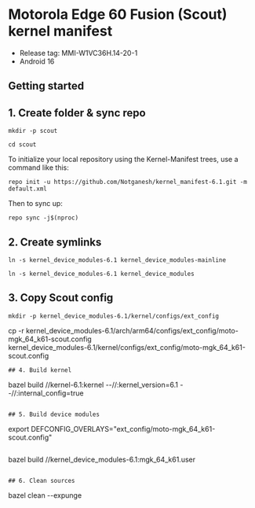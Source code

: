 # Motorola Edge 60 Fusion (Scout) kernel manifest
- Release tag: MMI-W1VC36H.14-20-1
- Android 16

Getting started
---------------
## 1. Create folder & sync repo
```
mkdir -p scout
```
```
cd scout
```

To initialize your local repository using the Kernel-Manifest trees, use a command like this:
```
repo init -u https://github.com/Notganesh/kernel_manifest-6.1.git -m default.xml
```
Then to sync up:
```
repo sync -j$(nproc)
```

## 2. Create symlinks
```
ln -s kernel_device_modules-6.1 kernel_device_modules-mainline
```
```
ln -s kernel_device_modules-6.1 kernel_device_modules
```

## 3. Copy Scout config
```
mkdir -p kernel_device_modules-6.1/kernel/configs/ext_config
```
cp -r kernel_device_modules-6.1/arch/arm64/configs/ext_config/moto-mgk_64_k61-scout.config \
   kernel_device_modules-6.1/kernel/configs/ext_config/moto-mgk_64_k61-scout.config
```
## 4. Build kernel
```
bazel build //kernel-6.1:kernel --//:kernel_version=6.1 --//:internal_config=true
```

## 5. Build device modules
```
export DEFCONFIG_OVERLAYS="ext_config/moto-mgk_64_k61-scout.config"
```
```
bazel build //kernel_device_modules-6.1:mgk_64_k61.user
```

## 6. Clean sources
```
bazel clean --expunge
```

